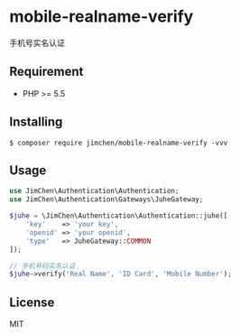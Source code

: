# mobile-realname-verify

手机号实名认证

## Requirement

- PHP >= 5.5

## Installing

```shell
$ composer require jimchen/mobile-realname-verify -vvv
```

## Usage

```php
use JimChen\Authentication\Authentication;
use JimChen\Authentication\Gateways\JuheGateway;

$juhe = \JimChen\Authentication\Authentication::juhe([
    'key'    => 'your key',
    'openid' => 'your openid',
    'type'   => JuheGateway::COMMON
]);

// 手机号码实名认证
$juhe->verify('Real Name', 'ID Card', 'Mobile Number');
```

## License

MIT

